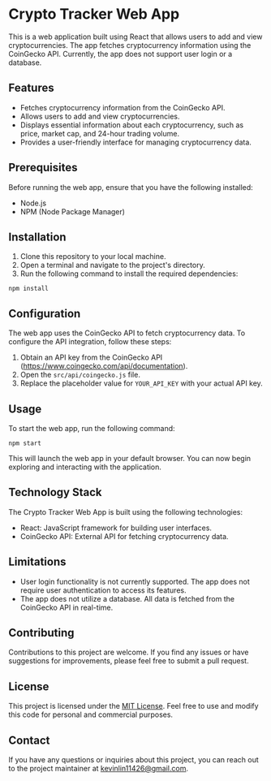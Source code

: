 # Crypto Tracker Web App

This is a web application built using React that allows users to add and view cryptocurrencies. The app fetches cryptocurrency information using the CoinGecko API. Currently, the app does not support user login or a database.

## Features

- Fetches cryptocurrency information from the CoinGecko API.
- Allows users to add and view cryptocurrencies.
- Displays essential information about each cryptocurrency, such as price, market cap, and 24-hour trading volume.
- Provides a user-friendly interface for managing cryptocurrency data.

## Prerequisites

Before running the web app, ensure that you have the following installed:

- Node.js
- NPM (Node Package Manager)

## Installation

1. Clone this repository to your local machine.
2. Open a terminal and navigate to the project's directory.
3. Run the following command to install the required dependencies:

```
npm install
```

## Configuration

The web app uses the CoinGecko API to fetch cryptocurrency data. To configure the API integration, follow these steps:

1. Obtain an API key from the CoinGecko API (https://www.coingecko.com/api/documentation).
2. Open the `src/api/coingecko.js` file.
3. Replace the placeholder value for `YOUR_API_KEY` with your actual API key.

## Usage

To start the web app, run the following command:

```
npm start
```

This will launch the web app in your default browser. You can now begin exploring and interacting with the application.

## Technology Stack

The Crypto Tracker Web App is built using the following technologies:

- React: JavaScript framework for building user interfaces.
- CoinGecko API: External API for fetching cryptocurrency data.

## Limitations

- User login functionality is not currently supported. The app does not require user authentication to access its features.
- The app does not utilize a database. All data is fetched from the CoinGecko API in real-time.

## Contributing

Contributions to this project are welcome. If you find any issues or have suggestions for improvements, please feel free to submit a pull request.

## License

This project is licensed under the [MIT License](LICENSE). Feel free to use and modify this code for personal and commercial purposes.

## Contact

If you have any questions or inquiries about this project, you can reach out to the project maintainer at [kevinlin11426@gmail.com](mailto:kevinlin11426@gmail.com).
